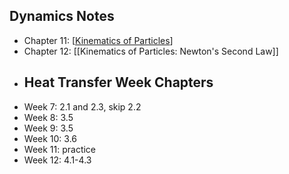 ## Dynamics Notes
- Chapter 11: [[Kinematics of Particles]]
- Chapter 12: [[Kinematics of Particles: Newton's Second Law]]
- ## Heat Transfer Week Chapters
- Week 7: 2.1 and 2.3, skip 2.2
- Week 8: 3.5
- Week 9: 3.5
- Week 10: 3.6
- Week 11: practice
- Week 12: 4.1-4.3

[//begin]: # "Autogenerated link references for markdown compatibility"
[Kinematics of Particles]: <Kinematics of Particles> "Kinematics of Particles"
[//end]: # "Autogenerated link references"